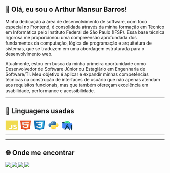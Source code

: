 ## 👋 Olá, eu sou o Arthur Mansur Barros!

 Minha dedicação à área de desenvolvimento de software, com foco especial no Frontend, é consolidada através da minha formação em Técnico em Informática pelo Instituto Federal de São Paulo (IFSP). Essa base técnica rigorosa me proporcionou uma compreensão aprofundada dos fundamentos da computação, lógica de programação e arquitetura de sistemas, que se traduzem em uma abordagem estruturada para o desenvolvimento web.

Atualmente, estou em busca da minha primeira oportunidade como Desenvolvedor de Software Júnior ou Estagiário em Engenharia de Software/TI. Meu objetivo é aplicar e expandir minhas competências técnicas na construção de interfaces de usuário que não apenas atendam aos requisitos funcionais, mas que também ofereçam excelência em usabilidade, performance e acessibilidade.

---

## 🧰 Linguagens usadas

<div style="display: inline_block">
  <img align="center" alt="Arthur-Js" height="30" width="40" src="https://raw.githubusercontent.com/devicons/devicon/master/icons/javascript/javascript-plain.svg">
  <img align="center" alt="Arthur-HTML" height="30" width="40" src="https://raw.githubusercontent.com/devicons/devicon/master/icons/html5/html5-original.svg">
  <img align="center" alt="Arthur-CSS" height="30" width="40" src="https://raw.githubusercontent.com/devicons/devicon/master/icons/css3/css3-original.svg">
  <img align="center" alt="Arthur-Python" height="30" width="40" src="https://raw.githubusercontent.com/devicons/devicon/master/icons/python/python-original.svg">
  <img align="center" alt="Arthur-AndroidStudio" height="30" width="40" src="https://raw.githubusercontent.com/devicons/devicon/master/icons/androidstudio/androidstudio-original.svg">
</div>

---

---

## 🌐 Onde me encontrar

<div>
  <a href="https://www.youtube.com/@arthumansur" target="_blank">
    <img src="https://img.shields.io/badge/YouTube-FF0000?style=for-the-badge&logo=youtube&logoColor=white">
  </a>
  <a href="https://www.instagram.com/_bigbarros/" target="_blank">
    <img src="https://img.shields.io/badge/-Instagram-%23E4405F?style=for-the-badge&logo=instagram&logoColor=white">
  </a>
  <a href="https://mail.google.com/mail/?view=cm&to=barrosarthur312@gmail.com" target="_blank">
    <img src="https://img.shields.io/badge/-Gmail-%23333?style=for-the-badge&logo=gmail&logoColor=white">
  </a>
  <a href="https://www.linkedin.com/in/arthur-barros-05a617305" target="_blank">
    <img src="https://img.shields.io/badge/-LinkedIn-%230077B5?style=for-the-badge&logo=linkedin&logoColor=white">
  </a>
</div>


 

